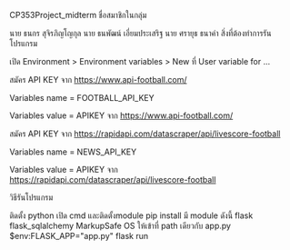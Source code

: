 CP353Project_midterm
ชื่อสมาชิกในกลุ่ม

นาย ธนกร สุจิรภิญโญกุล
นาย ธนพัฒน์ เอี่ยมประเสริฐ
นาย ศรายุธ ธนาคำ
สิ่งที่ต้องทำการรันโปรแกรม

เปิด Environment > Environment variables > New ที่ User variable for ...

สมัคร API KEY จาก https://www.api-football.com/

Variables name = FOOTBALL_API_KEY

Variables value = APIKEY จาก https://www.api-football.com/

สมัคร API KEY จาก https://rapidapi.com/datascraper/api/livescore-football

Variables name = NEWS_API_KEY

Variables value = APIKEY จาก https://rapidapi.com/datascraper/api/livescore-football

วิธีรันโปรแกรม

ติดตั้ง python
เปิด cmd และติดตั้งmodule pip install
มี module ดังนี้
flask
flask_sqlalchemy
MarkupSafe
OS
ให้เข้าที่ path เดียวกับ app.py
$env:FLASK_APP="app.py"
flask run